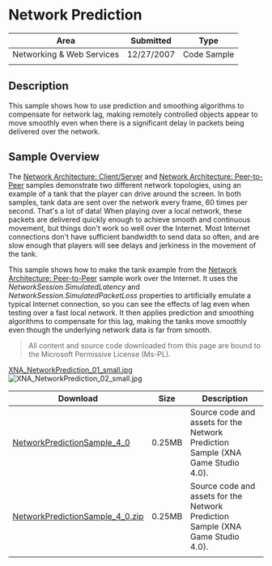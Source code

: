 # Network Prediction

|Area|Submitted|Type|
|-|-|-|
Networking & Web Services|12/27/2007|Code Sample
||||

## Description

This sample shows how to use prediction and smoothing algorithms to compensate for network lag, making remotely controlled objects appear to move smoothly even when there is a significant delay in packets being delivered over the network.

## Sample Overview

The [Network Architecture: Client/Server](Network-Architecture-Client-Server) and [Network Architecture: Peer-to-Peer](Network-Architecture-Peer-to-Peer) samples demonstrate two different network topologies, using an example of a tank that the player can drive around the screen. In both samples, tank data are sent over the network every frame, 60 times per second. That's a lot of data! When playing over a local network, these packets are delivered quickly enough to achieve smooth and continuous movement, but things don't work so well over the Internet. Most Internet connections don't have sufficient bandwidth to send data so often, and are slow enough that players will see delays and jerkiness in the movement of the tank.

This sample shows how to make the tank example from the [Network Architecture: Peer-to-Peer](Network-Architecture-Peer-to-Peer) sample work over the Internet. It uses the *NetworkSession.SimulatedLatency* and *NetworkSession.SimulatedPacketLoss* properties to artificially emulate a typical Internet connection, so you can see the effects of lag even when testing over a fast local network. It then applies prediction and smoothing algorithms to compensate for this lag, making the tanks move smoothly even though the underlying network data is far from smooth.

> All content and source code downloaded from this page are bound to the Microsoft Permissive License (Ms-PL).

[XNA_NetworkPrediction_01_small.jpg](https://github.com/SimonDarksideJ/XNAGameStudio/raw/archive/Images/XNA_NetworkPrediction_01_small.jpg?raw=true)
![XNA_NetworkPrediction_02_small.jpg](https://github.com/simondarksidej/XNAGameStudio/blob/archive/Images/XNA_NetworkPrediction_02_small.jpg?raw=true)

Download | Size | Description
---|---|---|
[NetworkPredictionSample_4_0](https://github.com/simondarksidej/XNAGameStudio/tree/archive/Samples/NetworkPredictionSample_4_0) | 0.25MB | Source code and assets for the Network Prediction Sample (XNA Game Studio 4.0).
[NetworkPredictionSample_4_0.zip](https://github.com/simondarksidej/XNAGameStudioZips/raw/zips/NetworkPredictionSample_4_0.zip) | 0.25MB | Source code and assets for the Network Prediction Sample (XNA Game Studio 4.0).
||||
